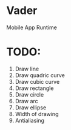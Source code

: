 # Vader
Mobile App Runtime

# TODO:
1. Draw line
2. Draw quadric curve
2. Draw cubic curve
3. Draw rectangle
3. Draw circle
3. Draw arc
4. Draw ellipse
5. Width of drawing
6. Antialiasing
